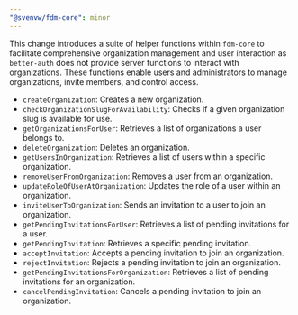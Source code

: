 ```yaml
---
"@svenvw/fdm-core": minor
---
```


This change introduces a suite of helper functions within `fdm-core` to facilitate comprehensive organization management and user interaction as `better-auth` does not provide server functions to interact with organizations. These functions enable users and administrators to manage organizations, invite members, and control access.

*   `createOrganization`: Creates a new organization.
*   `checkOrganizationSlugForAvailability`: Checks if a given organization slug is available for use.
*   `getOrganizationsForUser`: Retrieves a list of organizations a user belongs to.
*   `deleteOrganization`: Deletes an organization.
*   `getUsersInOrganization`: Retrieves a list of users within a specific organization.
*   `removeUserFromOrganization`: Removes a user from an organization.
*   `updateRoleOfUserAtOrganization`: Updates the role of a user within an organization.
*   `inviteUserToOrganization`: Sends an invitation to a user to join an organization.
*   `getPendingInvitationsForUser`: Retrieves a list of pending invitations for a user.
*   `getPendingInvitation`: Retrieves a specific pending invitation.
*   `acceptInvitation`: Accepts a pending invitation to join an organization.
*   `rejectInvitation`: Rejects a pending invitation to join an organization.
*   `getPendingInvitationsForOrganization`: Retrieves a list of pending invitations for an organization.
*   `cancelPendingInvitation`: Cancels a pending invitation to join an organization.
